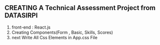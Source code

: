  ## CREATING A Technical Assessment Project from DATASIRPI 

 1. front-end : React.js
 2. Creating Components(Form , Basic, Skills, Scores)
 3. next Write All Css Elements in App.css File
